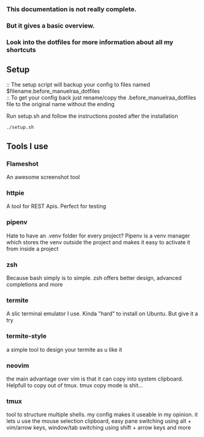 ### This documentation is not really complete.
### But it gives a basic overview.
### Look into the dotfiles for more information about all my shortcuts

## Setup
:: The setup script will backup your config to files named $filename.before_manuelraa_dotfiles  
:: To get your config back just rename/copy the .before_manuelraa_dotfiles file to the original name without the ending

Run setup.sh and follow the instructions posted after the installation
```bash
./setup.sh
```

## Tools I use

### Flameshot
An awesome screenshot tool

### httpie
A tool for REST Apis. Perfect for testing

### pipenv
Hate to have an .venv folder for every project? Pipenv is a venv manager which stores the venv outside the project
and makes it easy to activate it from inside a project

### zsh
Because bash simply is to simple. zsh offers better design, advanced completions and more

### termite
A slic terminal emulator I use. Kinda "hard" to install on Ubuntu. But give it a try

### termite-style
a simple tool to design your termite as u like it

### neovim
the main advantage over vim is that it can copy into system clipboard. Helpfull to copy out of tmux. tmux copy mode is shit...

### tmux
tool to structure multiple shells. my config makes it useable in my opinion.
it lets u use the mouse selection clipboard, easy pane switching using alt + vim/arrow keys, window/tab switching using shift + arrow keys and more
